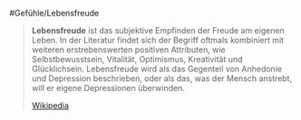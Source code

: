 #Gefühle/Lebensfreude
> **Lebensfreude** ist das subjektive Empfinden der Freude am eigenen Leben. In der Literatur findet sich der Begriff oftmals kombiniert mit weiteren erstrebenswerten positiven Attributen, wie Selbstbewusstsein, Vitalität, Optimismus, Kreativität und Glücklichsein. Lebensfreude wird als das Gegenteil von Anhedonie und Depression beschrieben, oder als das, was der Mensch anstrebt, will er eigene Depressionen überwinden.
>
> [Wikipedia](https://de.wikipedia.org/wiki/Lebensfreude)
